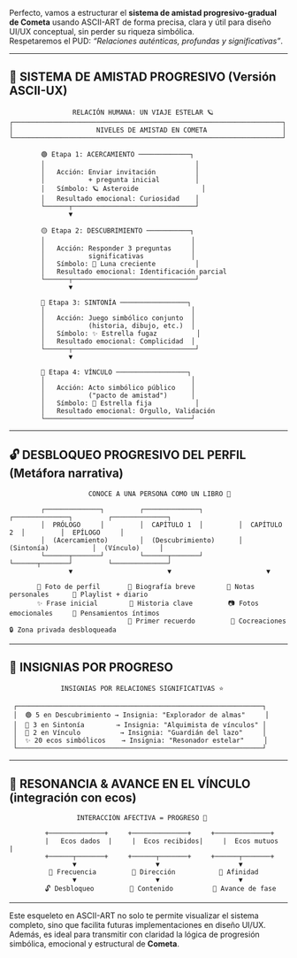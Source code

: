 
Perfecto, vamos a estructurar el **sistema de amistad progresivo-gradual de Cometa** usando ASCII-ART de forma precisa, clara y útil para diseño UI/UX conceptual, sin perder su riqueza simbólica.  
Respetaremos el PUD: _“Relaciones auténticas, profundas y significativas”_.

---

## 🌌 SISTEMA DE AMISTAD PROGRESIVO (Versión ASCII-UX)

```plaintext
                RELACIÓN HUMANA: UN VIAJE ESTELAR 🪐
┌────────────────────────────────────────────────────────────────────┐
│                     NIVELES DE AMISTAD EN COMETA                   │
└────────────────────────────────────────────────────────────────────┘

        🟢 Etapa 1: ACERCAMIENTO ─────────────┐
        │                                      │
        │   Acción: Enviar invitación          │
        │           + pregunta inicial         │
        │   Símbolo: 🪐 Asteroide                │
        │   Resultado emocional: Curiosidad    │
        └──────┬───────────────────────────────┘
               ▼

        🟡 Etapa 2: DESCUBRIMIENTO ───────────┐
        │                                     │
        │   Acción: Responder 3 preguntas     │
        │           significativas            │
        │   Símbolo: 🌙 Luna creciente          │
        │   Resultado emocional: Identificación parcial
        └──────┬───────────────────────────────┘
               ▼

        🔵 Etapa 3: SINTONÍA ─────────────────┐
        │                                     │
        │   Acción: Juego simbólico conjunto  │
        │           (historia, dibujo, etc.)  │
        │   Símbolo: ✨ Estrella fugaz          │
        │   Resultado emocional: Complicidad  │
        └──────┬───────────────────────────────┘
               ▼

        🔴 Etapa 4: VÍNCULO ──────────────────┐
        │                                     │
        │   Acción: Acto simbólico público    │
        │           ("pacto de amistad")      │
        │   Símbolo: 🌟 Estrella fija           │
        │   Resultado emocional: Orgullo, Validación
        └─────────────────────────────────────┘

```

---

## 🔓 DESBLOQUEO PROGRESIVO DEL PERFIL (Metáfora narrativa)

```plaintext
                    CONOCE A UNA PERSONA COMO UN LIBRO 📖

        ┌──────────────┐         ┌──────────────┐         ┌──────────────┐         ┌──────────────┐
        │  PRÓLOGO     │         │  CAPÍTULO 1  │         │  CAPÍTULO 2  │         │  EPÍLOGO     │
        │  (Acercamiento)        │  (Descubrimiento)      │  (Sintonía)           │  (Vínculo)     │
        └──────┬───────┘         └──────┬───────┘         └──────┬───────┘         └──────────────┘
               ▼                        ▼                        ▼

       📸 Foto de perfil       📝 Biografía breve        💌 Notas personales      🎥 Playlist + diario
       ✨ Frase inicial        📖 Historia clave         📷 Fotos emocionales     🧠 Pensamientos íntimos
                              💬 Primer recuerdo         🎨 Cocreaciones           🔒 Zona privada desbloqueada

```

---

## 🏅 INSIGNIAS POR PROGRESO

```plaintext
             INSIGNIAS POR RELACIONES SIGNIFICATIVAS ⭐

 ┌──────────────────────────────────────────────────────────────┐
 │  🟢 5 en Descubrimiento → Insignia: "Explorador de almas"     │
 │  🔵 3 en Sintonía        → Insignia: "Alquimista de vínculos" │
 │  🔴 2 en Vínculo          → Insignia: "Guardián del lazo"     │
 │  ✨ 20 ecos simbólicos    → Insignia: "Resonador estelar"     │
 └──────────────────────────────────────────────────────────────┘
```

---

## 📡 RESONANCIA & AVANCE EN EL VÍNCULO (integración con ecos)

```plaintext
                 INTERACCIÓN AFECTIVA = PROGRESO 🔁

         +──────────────+     +──────────────+     +──────────────+
         |   Ecos dados  |     |  Ecos recibidos|     |  Ecos mutuos  |
         +──────┬───────+     +──────┬───────+     +──────┬───────+
                ▼                    ▼                    ▼
          📶 Frecuencia         🧭 Dirección           💞 Afinidad
                ▼                    ▼                    ▼
         🔓 Desbloqueo         🎯 Contenido          🚀 Avance de fase
```

---

Este esqueleto en ASCII-ART no solo te permite visualizar el sistema completo, sino que facilita futuras implementaciones en diseño UI/UX. Además, es ideal para transmitir con claridad la lógica de progresión simbólica, emocional y estructural de **Cometa**.
